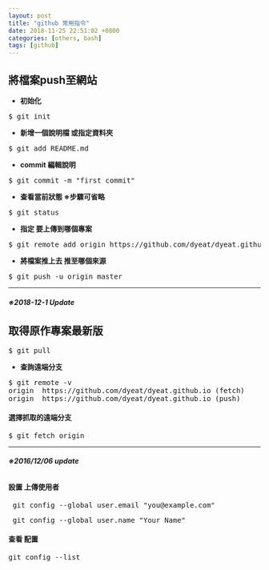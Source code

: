 ```yaml
---
layout: post                          
title: "github 常用指令"                   
date: 2018-11-25 22:51:02 +0800       
categories: [others, bash]         
tags: [github]                     
---
```

## 將檔案push至網站
- **初始化**
<pre>$ git init</pre> 
- **新增一個說明檔 或指定資料夾** 
<pre>$ git add README.md</pre>  
- **commit 編輯說明**
<pre>$ git commit -m "first commit"</pre> 
- **查看當前狀態 ※步驟可省略**
<pre>$ git status</pre>
- **指定 要上傳到哪個專案** 
<pre>$ git remote add origin https://github.com/dyeat/dyeat.github.io.git</pre>
- **將檔案推上去 推至哪個來源**
<pre>$ git push -u origin master</pre>

---

###### **※2018-12-1 Update**
## 取得原作專案最新版

<pre>$ git pull</pre>

- **查詢遠端分支**
<pre>$ git remote -v
origin  https://github.com/dyeat/dyeat.github.io (fetch)
origin  https://github.com/dyeat/dyeat.github.io (push)</pre>


#### 選擇抓取的遠端分支

<pre>$ git fetch origin</pre>

---

###### **※2016/12/06 update**

#### 設置 上傳使用者

<pre> git config --global user.email "you@example.com"</pre>
<pre> git config --global user.name "Your Name"</pre>

#### 查看 配置
<pre>git config --list</pre>